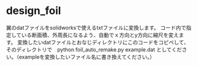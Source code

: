# design_foil
翼のdatファイルをsolidworksで使えるtxtファイルに変換します。
コード内で指定している断面積、外周長になるよう、自動でｘ方向とy方向に縮尺を変えます。
変換したいdatファイルとおなじディレクトリにこのコードをコピペして、そのディレクトリで　python foil_auto_remake.py example.dat としてください。（exampleを変換したいファイル名に書き換えてください。）
